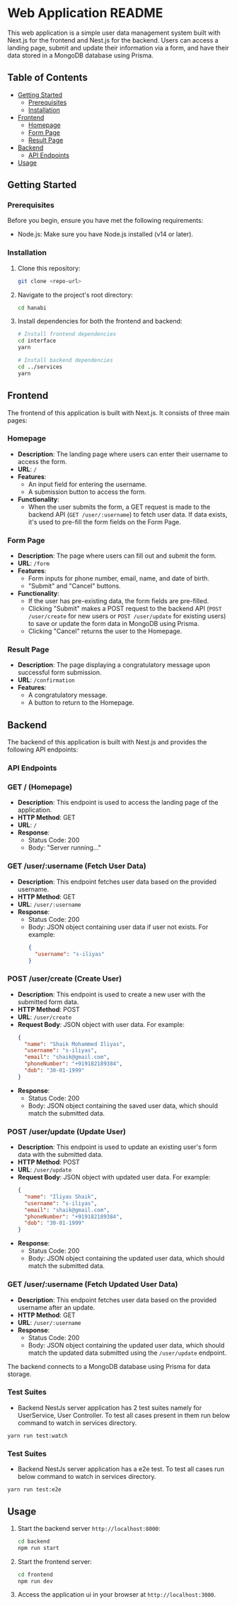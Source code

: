 # Web Application README

This web application is a simple user data management system built with Next.js for the frontend and Nest.js for the backend. Users can access a landing page, submit and update their information via a form, and have their data stored in a MongoDB database using Prisma.

## Table of Contents

- [Getting Started](#getting-started)
  - [Prerequisites](#prerequisites)
  - [Installation](#installation)
- [Frontend](#frontend)
  - [Homepage](#homepage)
  - [Form Page](#form-page)
  - [Result Page](#result-page)
- [Backend](#backend)
  - [API Endpoints](#api-endpoints)
- [Usage](#usage)

## Getting Started

### Prerequisites

Before you begin, ensure you have met the following requirements:

- Node.js: Make sure you have Node.js installed (v14 or later).

### Installation

1. Clone this repository:

   ```bash
   git clone <repo-url>
   ```

2. Navigate to the project's root directory:

   ```bash
   cd hanabi
   ```

3. Install dependencies for both the frontend and backend:

   ```bash
   # Install frontend dependencies
   cd interface
   yarn

   # Install backend dependencies
   cd ../services
   yarn
   ```

## Frontend

The frontend of this application is built with Next.js. It consists of three main pages:

### Homepage

- **Description**: The landing page where users can enter their username to access the form.
- **URL**: `/`
- **Features**:
  - An input field for entering the username.
  - A submission button to access the form.
- **Functionality**:
  - When the user submits the form, a GET request is made to the backend API (`GET /user/:username`) to fetch user data. If data exists, it's used to pre-fill the form fields on the Form Page.

### Form Page

- **Description**: The page where users can fill out and submit the form.
- **URL**: `/form`
- **Features**:
  - Form inputs for phone number, email, name, and date of birth.
  - "Submit" and "Cancel" buttons.
- **Functionality**:
  - If the user has pre-existing data, the form fields are pre-filled.
  - Clicking "Submit" makes a POST request to the backend API (`POST /user/create` for new users or `POST /user/update` for existing users) to save or update the form data in MongoDB using Prisma.
  - Clicking "Cancel" returns the user to the Homepage.

### Result Page

- **Description**: The page displaying a congratulatory message upon successful form submission.
- **URL**: `/confirmation`
- **Features**:
  - A congratulatory message.
  - A button to return to the Homepage.

## Backend

The backend of this application is built with Nest.js and provides the following API endpoints:

### API Endpoints

### GET / (Homepage)
- **Description**: This endpoint is used to access the landing page of the application.
- **HTTP Method**: GET
- **URL**: `/`
- **Response**:
  - Status Code: 200
  - Body: "Server running..."

### GET /user/:username (Fetch User Data)
- **Description**: This endpoint fetches user data based on the provided username.
- **HTTP Method**: GET
- **URL**: `/user/:username`
- **Response**:
  - Status Code: 200
  - Body: JSON object containing user data if user not exists. For example:
    ```json
    {
      "username": "s-iliyas"
    }
    ```

### POST /user/create (Create User)
- **Description**: This endpoint is used to create a new user with the submitted form data.
- **HTTP Method**: POST
- **URL**: `/user/create`
- **Request Body**: JSON object with user data. For example:
  ```json
  {
    "name": "Shaik Mohammed Iliyas",
    "username": "s-iliyas",
    "email": "shaik@gmail.com",
    "phoneNumber": "+919182189384",
    "dob": "30-01-1999"
  }
  ```
- **Response**:
  - Status Code: 200
  - Body: JSON object containing the saved user data, which should match the submitted data.

### POST /user/update (Update User)
- **Description**: This endpoint is used to update an existing user's form data with the submitted data.
- **HTTP Method**: POST
- **URL**: `/user/update`
- **Request Body**: JSON object with updated user data. For example:
  ```json
  {
    "name": "Iliyas Shaik",
    "username": "s-iliyas",
    "email": "shaik@gmail.com",
    "phoneNumber": "+919182189384",
    "dob": "30-01-1999"
  }
  ```
- **Response**:
  - Status Code: 200
  - Body: JSON object containing the updated user data, which should match the submitted data.

### GET /user/:username (Fetch Updated User Data)
- **Description**: This endpoint fetches user data based on the provided username after an update.
- **HTTP Method**: GET
- **URL**: `/user/:username`
- **Response**:
  - Status Code: 200
  - Body: JSON object containing the updated user data, which should match the updated data submitted using the `/user/update` endpoint.

The backend connects to a MongoDB database using Prisma for data storage.

### Test Suites

- Backend NestJs server application has 2 test suites namely for UserService, User Controller. To test all cases present in them run below command to watch in services directory.
```
yarn run test:watch
```

### Test Suites

- Backend NestJs server application has a e2e test. To test all cases run below command to watch in services directory.
```
yarn run test:e2e
```

## Usage

1. Start the backend server `http://localhost:8000`:

   ```bash
   cd backend
   npm run start
   ```

2. Start the frontend server:

   ```bash
   cd frontend
   npm run dev
   ```

3. Access the application ui in your browser at `http://localhost:3000`.
